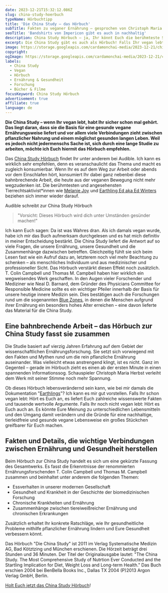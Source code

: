 ```yaml
---
date: 2023-12-21T15:32:12.086Z
slug: china-study-hoerbuch
typeName: Hörbuchtipp
title: 'Die China Study – das Hörbuch'
subTitle: Fakten zu veganer Ernährung – gesprochen von Christoph Maria Herbst
seoTitle: 'Bandshirts von Impericon gibt es auch in nachhaltig'
description: China Study Hörbuch – ja, Ihr könnt Euch die berühmteste Studie, über die in der veganen Community so viel geredet wird auch einfach anhören. Es lohnt sich! Holt Euch jetzt hier die Infos!
excerpt: Die China Study gibt es auch als Hörbuch! Falls Ihr vegan lebt, habt Ihr sicher schon mal was von der bahnbrechenden Arbeit gehört. Immer mehr Forschende finden, sie sollte die Basis für unsere heutige innere Medizin sein. Erfahrt jetzt alles über das Hörbuch und warum sich das Hören lohnt!
image: https://storage.googleapis.com/cardamonchai-media/2023-12-21/china-study-audible-soundsvegan-jpg-imagine-e8d8c8_beb47b_1024_768/640.webp
copyright:
ogImage: https://storage.googleapis.com/cardamonchai-media/2023-12-21/china-study-audible-soundsvegan-og-jpg-imagine-e8d8c8_bbb17c_1200_628/640.webp
labels:
  - China Study
  - Vegan
  - Hörbuch
  - Ernährung & Gesundheit
  - Forschung
  - Bücher & Filme
focusKeyword: China Study Hörbuch
advertisement: true
affiliate: true
language: de
---
```


**Die China Study – wenn Ihr vegan lebt, habt Ihr sicher schon mal gehört. Das liegt daran, dass sie die Basis für eine gesunde vegane Ernährungsweise liefert und vor allem viele Verbindungen zieht zwischen pflanzlicher Nahrung und einem möglichst gesunden langen Leben. Weil es jedoch nicht jedermenschs Sache ist, sich durch eine lange Studie zu arbeiten, möchte ich Euch hiermit das Hörbuch empfehlen.**

Das [China Study Hörbuch](https://c.trackmytarget.com/?a=05r4f0&i=ollnc3&r=https%3A%2F%2Fwww.audible.de%2Fpd%2FChina-Study-Hoerbuch%2FB00EUANASU%3Fqid%3D1703170546%26sr%3D1-10%26ref_pageloadid%3Dnot_applicable%26ref%3Da_search_c3_lProduct_1_10%26pf_rd_p%3De54013e2-074a-460e-861f-7feac676b789%26pf_rd_r%3D3TV0M0PRKMHBQY9YQHCD%26pageLoadId%3DHtZo9kTi03ISIgDa%26ref_plink%3Dnot_applicable%26creativeId%3D41e85e98-10b8-40e2-907d-6b663f04a42d) findet Ihr unter anderem bei Audible. Ich kann es wirklich sehr empfehlen, denn es veranschaulicht das Thema und macht es zugleich konsumierbar. Wenn Ihr es auf dem Weg zur Arbeit oder abends vor dem Einschlafen hört, konsumiert Ihr dabei ganz nebenbei diese bahnbrechende Arbeit, die heute aus der veganen Bewegung nicht mehr wegzudenken ist. Die berühmtesten und angesehensten Tierrechtsaktivist\*innen wie [Melanie Joy](/2019/03/warum-wir-hunde-lieben-schweine-essen-und-kuehe-anziehen/) und [Earthling Ed aka Ed Winters](/2021/09/earthling-ed-this-is-vegan-propaganda/) beziehen sich immer wieder darauf.

Audible schreibt zur China Study Hörbuch

> "Vorsicht: Dieses Hörbuch wird dich unter Umständen gesünder machen!"

Ich kann Euch sagen: Da ist was Wahres dran. Als ich damals vegan wurde, habe ich mir das Buch aufmerksam durchgelesen und es hat mich definitiv in meiner Entscheidung bestärkt. Die China Study liefert die Antwort auf so viele Fragen, die unsere Ernährung, unsere Gesundheit und die Zusammenhänge dazwischen betreffen. Gleichzeitig fühlt sie sich beim Lesen fast wie ein Aufruf dazu an, letzterem noch viel mehr Beachtung zu schenken – als menschliches Individuum und aus medizinischer und professioneller Sicht. Das Hörbuch verstärkt diesen Effekt noch zusätzlich. T. Colin Campbell und Thomas M. Campbell haben hier wirklich ein wegweisendes Werk geschaffen. In den Augen vieler Forschender und Mediziner wie Neal D. Barnard, dem Gründer des Physicians Committee for Responsible Medicine sollte es ein wichtiger Pfeiler innerhalb der Basis für unsere heutige innere Medizin sein. Dies bestätigen auch die Forschungen rund um die sogenannten [Blue Zones](/2023/04/blue-zones/), in denen die Menschen aufgrund ihrer Ernährung ein besonders hohes Alter erreichen – eine davon lieferte das Material für die China Study.

## Eine bahnbrechende Arbeit – das Hörbuch zur China Study fasst sie zusammen

Die Studie basiert auf vierzig Jahren Erfahrung auf dem Gebiet der wissenschaftlichen Ernährungsforschung. Sie setzt sich vorwiegend mit den Fakten und Mythen rund um die rein pflanzliche Ernährung auseinander. Was vielleicht etwas anstrengend klingt, ist es nicht. Ganz im Gegenteil – gerade im Hörbuch zieht es einen ab der ersten Minute in einen spannenden Informationssog. Schauspieler Christoph Maria Herbst verleiht dem Werk mit seiner Stimme noch mehr Spannung.

Ob dieses Hörbuch lebensverändernd sein kann, wie bei mir damals die Dokumentation "[Earthlings](/2020/07/earthlings/)"? Ich kann es mir gut vorstellen. Falls Ihr schon vegan lebt: Hört es Euch an, es liefert Euch zahlreiche wissenswerte Fakten und tausende wertvolle Argumente. Falls Ihr noch nicht vegan lebt: Hört es Euch auch an. Es könnte Eure Meinung zu unterschiedlichen Lebensmitteln und den Umgang damit verändern und die Gründe für eine nachhaltige, tierleidfreie und gesunde vegane Lebensweise ein großes Stückchen greifbarer für Euch machen.

## Fakten und Details, die wichtige Verbindungen zwischen Ernährung und Gesundheit herstellen

Beim Hörbuch zur China Study handelt es sich um eine gekürzte Fassung des Gesamtwerks. Es fasst die Erkenntnisse der renommierten Ernährungsforschenden T. Colin Campbell und Thomas M. Campbell zusammen und beinhaltet unter anderem die folgenden Themen:

- Essverhalten in unserer modernen Gesellschaft
- Gesundheit und Krankheit in der Geschichte der biomedizinischen Forschung
- Chronische Krankheiten und Ernährung
- Zusammenhänge zwischen tiereiweißreicher Ernährung und chronischen Erkrankungen

Zusätzlich erhaltet Ihr konkrete Ratschläge, wie Ihr gesundheitliche Probleme mithilfe pflanzlicher Ernährung lindern und Eure Gesundheit verbessern könnt.

Das Hörbuch "Die China Study" ist 2011 im Verlag Systematische Medizin AG, Bad Kötztzing und München erschienen. Die Hörzeit beträgt drei Stunden und 36 Minuten. Der Titel der Originalausgabe lautet: "The China Study. The Most Comprehensive Study of Nutrtion Ever Conducted and the Startling Implication for Diet, Weight Loss and Long-term Health." Das Buch erschien 2004 bei BenBella Books Inc., Dallas TX 2004 (P)2013 Argon Verlag GmbH, Berlin.

[Holt Euch jetzt das China Study Hörbuch](https://c.trackmytarget.com/?a=05r4f0&i=ollnc3&r=https%3A%2F%2Fwww.audible.de%2Fpd%2FChina-Study-Hoerbuch%2FB00EUANASU%3Fqid%3D1703170546%26sr%3D1-10%26ref_pageloadid%3Dnot_applicable%26ref%3Da_search_c3_lProduct_1_10%26pf_rd_p%3De54013e2-074a-460e-861f-7feac676b789%26pf_rd_r%3D3TV0M0PRKMHBQY9YQHCD%26pageLoadId%3DHtZo9kTi03ISIgDa%26ref_plink%3Dnot_applicable%26creativeId%3D41e85e98-10b8-40e2-907d-6b663f04a42d)!
